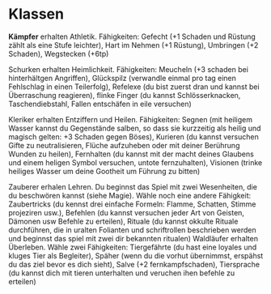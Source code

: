 # Klassen

__Kämpfer__ erhalten Athletik. Fähigkeiten: Gefecht (+1 Schaden und Rüstung zählt als eine Stufe leichter), Hart im Nehmen (+1 Rüstung), Umbringen (+2 Schaden), Wegstecken (+6tp)

Schurken erhalten Heimlichkeit. Fähigkeiten: Meucheln (+3 schaden bei hinterhältgen Angriffen), Glückspilz (verwandle einmal pro tag einen Fehlschlag in einen Teilerfolg), Refelexe (du bist zuerst dran und kannst bei Überraschung reagieren), flinke Finger (du kannst Schlösserknacken, Taschendiebstahl, Fallen entschäfen in eile versuchen)

Kleriker erhalten Entziffern und Heilen. Fähigkeiten: Segnen (mit heiligem Wasser kannst du Gegenstände salben, so dass sie kurzzeitig als heilig und magisch gelten: +3 Schaden gegen Böses), Kurieren (du kannst versuchen Gifte zu neutralisieren, Flüche aufzuheben oder mit deiner Berührung Wunden zu heilen), Fernhalten (du kannst mit der macht deines Glaubens und einem heligen Symbol versuchen, untote fernzuhalten), Visionen (trinke heiliges Wasser um deine Gootheit um Führung zu bitten)

Zauberer erhalen Lehren. Du beginnst das Spiel mit zwei Wesenheiten, die du beschwören kannst (siehe Magie). Wähle noch eine andere Fähigkeit: Zaubertricks (du kennst drei einfache Formeln: Flamme, Schatten, Stimme projeziren usw.), Befehlen (du kannst versuchen jeder Art von Geisten, Dämonen usw Befehle zu erteilen), Rituale (du kannst okkulte Rituale durchführen, die in uralten Folianten und schriftrollen beschrieben werden und beginnst das spiel mit zwei dir bekannten ritualen)
Waldläufer erhalten Überleben. Wähle zwei Fähigkeiten: Tiergefährte (du hast eine loyales und kluges Tier als Begleiter), Späher (wenn du die vorhut übernimmst, erspähst du das ziel bevor es dich sieht), Salve (+2 fernkampfschaden), Tiersprache (du kannst dich mit tieren unterhalten und veruchen ihen befehle zu erteilen)
